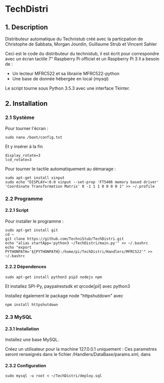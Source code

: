 # TechDistri
## 1. Description

Distributeur automatique du Technistub créé avec la particpation de Christophe de Sabbata, Morgan Jourdin, Guillaume Strub et Vincent Sahler

Ceci est le code du distributeur du technistub, il est écrit pour correspondre avec un écran tactile 7" Raspberry Pi officiel et un Raspberry Pi 3
Il a besoin de :
  - Un lecteur MFRC522 et sa librairie MFRC522-python
  - Une base de donnée hébergée en local (mysql)

Le script tourne sous Python 3.5.3 avec une interface Tkinter.

## 2. Installation
### 2.1 Système

Pour tourner l'écran :
```
sudo nano /boot/config.txt
```
Et y insérer à la fin 
```
display_rotate=3
lcd_rotate=3
```

Pour tourner le tactile automatiquement au démarage :
```
sudo apt-get install xinput
sudo echo "DISPLAY=:0.0 xinput --set-prop 'FT5406 memory based driver' 'Coordinate Transformation Matrix' 0 -1 1 1 0 0 0 0 1" >> ~/.profile
```

### 2.2 Programme
#### 2.2.1 Script
Pour installer le programme : 
```
sudo apt-get install git
cd ~
git clone https://github.com/TechniStub/TechDistri.git
echo "alias startApp='python3 ~/TechDistri/main.py'" >> ~/.bashrc
echo "export PYTHONPATH='${PYTHONPATH}:/home/pi/TechDistri/Handlers/MFRC522'" >> ~/.bashrc
```

#### 2.2.2 Dépendences
```
sudo apt-get install python3 pip3 nodejs npm
```

Et installez SPI-Py, paypalrestsdk et qrcode[pil] avec python3

Installez également le package node "httpshutdown" avec

```
npm install httpshutdown
```

### 2.3 MySQL
#### 2.3.1 Installation

Installez une base MySQL.

Créez un utilisateur pour la machine 127.0.0.1 uniquement :
  Ces parametres seront renseignés dans le fichier /Handlers/DataBase/params.xml, dans <parameter/>

#### 2.3.2 Configuration
```
sudo mysql -u root < ~/TechDistri/deploy.sql
```
